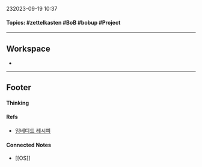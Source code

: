 232023-09-19 10:37
#### Topics: #zettelkasten #BoB #bobup #Project
---
## Workspace
* 

---
## Footer
#### Thinking
> 

#### Refs
* [임베디드 레시피](https://recipes.tistory.com/)

#### Connected Notes
- [[OS]]